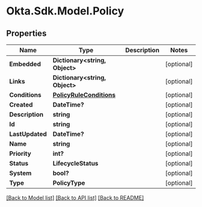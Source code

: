 # Okta.Sdk.Model.Policy
## Properties

Name | Type | Description | Notes
------------ | ------------- | ------------- | -------------
**Embedded** | **Dictionary&lt;string, Object&gt;** |  | [optional] 
**Links** | **Dictionary&lt;string, Object&gt;** |  | [optional] 
**Conditions** | [**PolicyRuleConditions**](PolicyRuleConditions.md) |  | [optional] 
**Created** | **DateTime?** |  | [optional] 
**Description** | **string** |  | [optional] 
**Id** | **string** |  | [optional] 
**LastUpdated** | **DateTime?** |  | [optional] 
**Name** | **string** |  | [optional] 
**Priority** | **int?** |  | [optional] 
**Status** | **LifecycleStatus** |  | [optional] 
**System** | **bool?** |  | [optional] 
**Type** | **PolicyType** |  | [optional] 

[[Back to Model list]](../README.md#documentation-for-models) [[Back to API list]](../README.md#documentation-for-api-endpoints) [[Back to README]](../README.md)

